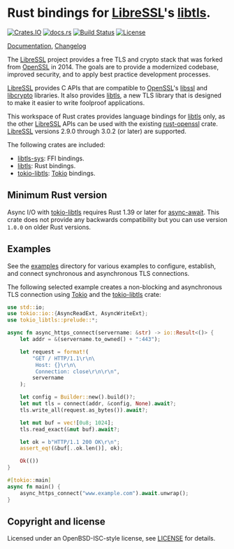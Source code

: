 # Rust bindings for [LibreSSL]'s [libtls].

[![Crates.IO](https://img.shields.io/crates/v/libtls.svg)](https://crates.io/crates/libtls)
[![docs.rs](https://docs.rs/libtls/badge.svg)](https://docs.rs/libtls)
[![Build Status](https://travis-ci.org/reyk/rust-libtls.svg?branch=master)](https://travis-ci.org/reyk/rust-libtls)
[![License](https://img.shields.io/badge/license-ISC-blue.svg)](https://raw.githubusercontent.com/reyk/rust-libtls/master/LICENSE)

[Documentation], [Changelog]

The [LibreSSL] project provides a free TLS and crypto stack that was
forked from [OpenSSL] in 2014.  The goals are to provide a modernized
codebase, improved security, and to apply best practice development
processes.

[LibreSSL] provides C APIs that are compatible to [OpenSSL]'s [libssl]
and [libcrypto] libraries.  It also provides [libtls], a new TLS
library that is designed to make it easier to write foolproof
applications.

This workspace of Rust crates provides language bindings for [libtls]
only, as the other [LibreSSL] APIs can be used with the existing
[rust-openssl] crate.  [LibreSSL] versions 2.9.0 through 3.0.2 (or
later) are supported.

The following crates are included:
- [libtls-sys]: FFI bindings.
- [libtls]: Rust bindings.
- [tokio-libtls]: [Tokio] bindings.

## Minimum Rust version

Async I/O with [tokio-libtls] requires Rust 1.39 or later for
[async-await].  This crate does not provide any backwards
compatibility but you can use version `1.0.0` on older Rust versions.

## Examples

See the [examples] directory for various examples to configure,
establish, and connect synchronous and asynchronous TLS connections.

The following selected example creates a non-blocking and asynchronous
TLS connection using [Tokio] and the [tokio-libtls] crate:

```rust
use std::io;
use tokio::io::{AsyncReadExt, AsyncWriteExt};
use tokio_libtls::prelude::*;

async fn async_https_connect(servername: &str) -> io::Result<()> {
    let addr = &(servername.to_owned() + ":443");

    let request = format!(
        "GET / HTTP/1.1\r\n\
         Host: {}\r\n\
         Connection: close\r\n\r\n",
        servername
    );

    let config = Builder::new().build()?;
    let mut tls = connect(addr, &config, None).await?;
    tls.write_all(request.as_bytes()).await?;

    let mut buf = vec![0u8; 1024];
    tls.read_exact(&mut buf).await?;

    let ok = b"HTTP/1.1 200 OK\r\n";
    assert_eq!(&buf[..ok.len()], ok);

    Ok(())
}

#[tokio::main]
async fn main() {
    async_https_connect("www.example.com").await.unwrap();
}
```


## Copyright and license

Licensed under an OpenBSD-ISC-style license, see [LICENSE] for details.

[Changelog]: CHANGELOG.md
[Documentation]: https://docs.rs/libtls
[LICENSE]: LICENSE
[LibreSSL]: https://www.libressl.org
[OpenSSL]: https://wiki.openssl.org/index.php/Code_Quality
[Tokio]: https://tokio.rs/
[async-await]: https://blog.rust-lang.org/2019/11/07/Async-await-stable.html
[examples]: https://github.com/reyk/rust-libtls/tree/master/examples
[libcrypto]: https://man.openbsd.org/crypto.3
[libssl]: https://man.openbsd.org/ssl.3
[libtls-sys]: https://crates.io/crates/libtls
[libtls]: https://crates.io/crates/libtls
[libtls]: https://man.openbsd.org/tls_init.3
[rust-openssl]: https://docs.rs/openssl/
[tokio-libtls]: https://crates.io/crates/tokio-libtls

